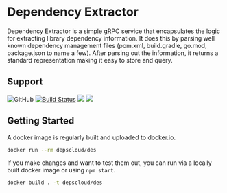 # Dependency Extractor

Dependency Extractor is a simple gRPC service that encapsulates the logic for extracting library dependency information.
It does this by parsing well known dependency management files (pom.xml, build.gradle, go.mod, package.json to name a few).
After parsing out the information, it returns a standard representation making it easy to store and query.

## Support

![GitHub](https://img.shields.io/github/license/deps-cloud/des.svg)
[![Build Status](https://travis-ci.com/deps-cloud/des.svg?branch=master)](https://travis-ci.com/deps-cloud/des)
[![](https://images.microbadger.com/badges/image/depscloud/des.svg)](https://microbadger.com/images/depscloud/des)
[![](https://images.microbadger.com/badges/version/depscloud/des.svg)](https://microbadger.com/images/depscloud/des)

## Getting Started

A docker image is regularly built and uploaded to docker.io.

```bash
docker run --rm depscloud/des
```

If you make changes and want to test them out, you can run via a locally built docker image or using `npm start`.

```bash
docker build . -t depscloud/des
```

